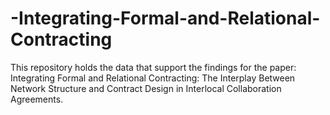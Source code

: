 # -Integrating-Formal-and-Relational-Contracting
This repository holds the data that support the findings for the paper:  Integrating Formal and Relational Contracting: The Interplay Between Network Structure and Contract Design in Interlocal Collaboration Agreements.
